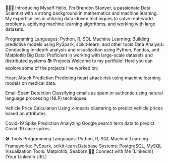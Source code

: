🙋🏻‍♂️ Introducing Myself
Hello, I'm Brandon Stanyer, a passionate Data Scientist with a strong background in mathematics and machine learning. My expertise lies in utilizing data-driven techniques to solve real-world problems, applying machine learning algorithms, and working with large datasets.

Programming Languages: Python, R, SQL
Machine Learning: Building predictive models using PySpark, scikit-learn, and other tools
Data Analysis: Conducting in-depth analysis and visualization using Python, Pandas, and Matplotlib
Big Data: Proficient in working with large-scale datasets and distributed systems
📚 Projects
Welcome to my portfolio! Here you can explore some of the projects I've worked on:

Heart Attack Prediction
Predicting heart attack risk using machine learning models on medical data.

Email Spam Detection
Classifying emails as spam or authentic using natural language processing (NLP) techniques.

Vehicle Price Calculation
Using k-means clustering to predict vehicle prices based on attributes.

Covid-19 Spike Prediction
Analyzing Google search term data to predict Covid-19 case spikes.

🛠️ Tools
Programming Languages: Python, R, SQL
Machine Learning Frameworks: PySpark, scikit-learn
Database Systems: PostgreSQL, MySQL
Visualization Tools: Matplotlib, Seaborn
👋🏻 Connect with Me
[LinkedIn](Your LinkedIn URL)

<!---
bstanyer/bstanyer is a ✨ special ✨ repository because its `README.md` (this file) appears on your GitHub profile.
You can click the Preview link to take a look at your changes.
--->
